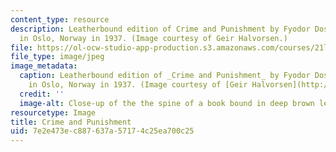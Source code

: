 ```yaml
---
content_type: resource
description: Leatherbound edition of Crime and Punishment by Fyodor Dostoyevsky, published
  in Oslo, Norway in 1937. (Image courtesy of Geir Halvorsen.)
file: https://ol-ocw-studio-app-production.s3.amazonaws.com/courses/21l-003-2-reading-fiction-spring-2007/7e2e473ec887637a57174c25ea700c25_21l-003-2s07.jpg
file_type: image/jpeg
image_metadata:
  caption: Leatherbound edition of _Crime and Punishment_ by Fyodor Dostoyevsky, published
    in Oslo, Norway in 1937. (Image courtesy of [Geir Halvorsen](http://www.flickr.com/photos/damiel/).)
  credit: ''
  image-alt: Close-up of the the spine of a book bound in deep brown leather.
resourcetype: Image
title: Crime and Punishment
uid: 7e2e473e-c887-637a-5717-4c25ea700c25
---
```

